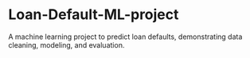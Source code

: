 # Loan-Default-ML-project
A machine learning project to predict loan defaults, demonstrating data cleaning, modeling, and evaluation.
